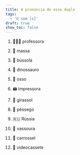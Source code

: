 ```yaml
---
title: A pronúncia do esse duplo
tags:
  - 'O som [s]'
draft: true
show_toc: false
---
```

1. <e-moji>👩🏻‍🏫</e-moji> professora

2. <e-moji>🍝</e-moji> massa

3. <e-moji>🧭</e-moji> bússola

4. <e-moji>🦕</e-moji> dinossauro

5. <e-moji>🦴</e-moji> osso

6. <e-moji>🖨️</e-moji> impressora

7. <e-moji>🌻</e-moji> girassol

8. <e-moji>🍑</e-moji> pêssego

9. <e-moji>🇷🇺</e-moji> Rússia

10. <e-moji>🧹</e-moji> vassoura

11. <e-moji>🎠</e-moji> carrossel

12. <e-moji>📼</e-moji> videocassete
